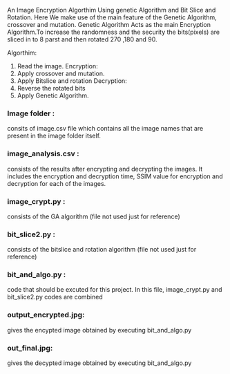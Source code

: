 An Image Encryption Algorthim Using genetic Algorithm and Bit Slice and Rotation. Here We make use of the main feature of the Genetic Algorithm, crossover and mutation. Genetic Algorithm Acts as the main Encryption Algorithm.To increase the randomness and the security the bits(pixels) are sliced  in to 8  parst and then rotated  270 ,180 and 90.



Algorthim:
1. Read the image.
Encryption:
1. Apply crossover and mutation.
2. Apply Bitslice and rotation
Decryption:
1. Reverse the rotated bits 
2. Apply Genetic Algorithm.

### Image folder : 
consits of image.csv file which contains all the image names that are present in the image folder itself.
### image_analysis.csv : 
consists of the results after encrypting and decrypting the images. It includes the encryption and decryption time, SSIM value for encryption and decryption for each of the images.
### image_crypt.py : 
consists of the GA algorithm (file not used just for reference)
### bit_slice2.py : 
consists of the bitslice and rotation algorithm (file not used just for reference)
### bit_and_algo.py : 
code that should be excuted for this project. In this file, image_crypt.py and bit_slice2.py codes are combined
### output_encrypted.jpg: 
gives the encypted image obtained by executing bit_and_algo.py
### out_final.jpg: 
gives the decypted image obtained by executing bit_and_algo.py



